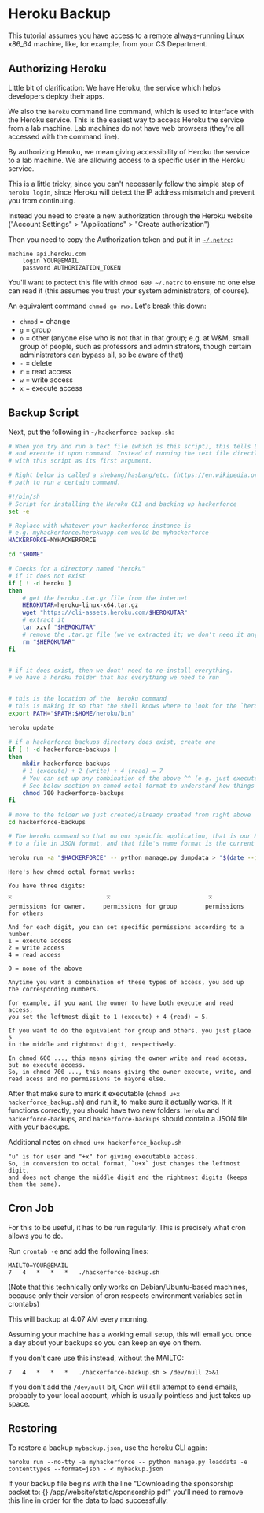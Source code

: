 # Heroku Backup

This tutorial assumes you have access to a remote always-running Linux x86\_64
machine, like, for example, from your CS Department.


## Authorizing Heroku

Little bit of clarification:
We have Heroku, the service which helps developers deploy their apps.

We also the `heroku` command line command, which is used to interface with the Heroku service.
This is the easiest way to access Heroku the service from a lab machine. Lab machines do not have web browsers
(they're all accessed with the command line). 

By authorizing Heroku, we mean giving accessibility of Heroku the service to a lab machine. We are allowing
access to a specific user in the Heroku service.

This is a little tricky, since you can't necessarily follow the simple step
of `heroku login`, since Heroku will detect the IP address mismatch and
prevent you from continuing.

Instead you need to create a new authorization through the Heroku website
("Account Settings" > "Applications" > "Create authorization")

Then you need to copy the Authorization token and put it in
[`~/.netrc`](https://devcenter.heroku.com/articles/authentication):
```
machine api.heroku.com
	login YOUR@EMAIL
	password AUTHORIZATION_TOKEN
```
You'll want to protect this file with `chmod 600 ~/.netrc` to ensure
no one else can read it (this assumes you trust your system administrators,
of course).

An equivalent command `chmod go-rwx`. Let's break this down:
* `chmod` = change 
* `g` = group 
* `o` = other (anyone else who is not that in that group; e.g. at W&M, small group of people, such as professors and administrators, though certain administrators can bypass all, so be aware of that)
* `-` = delete
* `r` = read access
* `w` = write access
* `x` = execute access

## Backup Script

Next, put the following in `~/hackerforce-backup.sh`:

```bash
# When you try and run a text file (which is this script), this tells Linux to interpret this file as a shell executable
# and execute it upon command. Instead of running the text file directly (which doesn't make sense), it runs the shell
# with this script as its first argument. 

# Right below is called a shebang/hasbang/etc. (https://en.wikipedia.org/wiki/Shebang_%28Unix%29) along with a 
# path to run a certain command. 

#!/bin/sh
# Script for installing the Heroku CLI and backing up hackerforce
set -e

# Replace with whatever your hackerforce instance is
# e.g. myhackerforce.herokuapp.com would be myhackerforce
HACKERFORCE=MYHACKERFORCE

cd "$HOME"

# Checks for a directory named "heroku"
# if it does not exist
if [ ! -d heroku ]
then
    # get the heroku .tar.gz file from the internet 
    HEROKUTAR=heroku-linux-x64.tar.gz
    wget "https://cli-assets.heroku.com/$HEROKUTAR"
    # extract it
    tar xzvf "$HEROKUTAR"
    # remove the .tar.gz file (we've extracted it; we don't need it anymore)
    rm "$HEROKUTAR"
fi


# if it does exist, then we dont' need to re-install everything. 
# we have a heroku folder that has everything we need to run


# this is the location of the  heroku command 
# this is making it so that the shell knows where to look for the `heroku` command
export PATH="$PATH:$HOME/heroku/bin"

heroku update

# if a hackerforce backups directory does exist, create one
if [ ! -d hackerforce-backups ]
then
    mkdir hackerforce-backups
    # 1 (execute) + 2 (write) + 4 (read) = 7
    # You can set up any combination of the above ^^ (e.g. just execute and read = 1 + 4 = 5; in this case we want all permissions) 
    # See below section on chmod octal format to understand how things like chmod 600 and chmod 700 work
    chmod 700 hackerforce-backups
fi

# move to the folder we just created/already created from right above
cd hackerforce-backups

# The heroku command so that on our speicfic application, that is our HackerForce instance, we run Django's manage.py and dump our data
# to a file in JSON format, and that file's name format is the current date and time.

heroku run -a "$HACKERFORCE" -- python manage.py dumpdata > "$(date --iso-8601=seconds).json"
```

```
Here's how chmod octal format works:

You have three digits: 
_                           _                            _
^                           ^                            ^
permissions for owner.     permissions for group        permissions for others

And for each digit, you can set specific permissions according to a number.
1 = execute access
2 = write access
4 = read access

0 = none of the above

Anytime you want a combination of these types of access, you add up the corresponding numbers.

for example, if you want the owner to have both execute and read access, 
you set the leftmost digit to 1 (execute) + 4 (read) = 5. 

If you want to do the equivalent for group and others, you just place 5 
in the middle and rightmost digit, respectively.

In chmod 600 ..., this means giving the owner write and read access, but no execute access. 
So, in chmod 700 ..., this means giving the owner execute, write, and read acess and no permissions to nayone else.
```

After that make sure to mark it executable (`chmod u+x hackerforce_backup.sh`) and run it, to make sure it actually works. If it functions correctly, you should have two new folders: `heroku`
and `hackerforce-backups`, and `hackerforce-backups` should contain a JSON file
with your backups.

Additional notes on `chmod u+x hackerforce_backup.sh`
```
"u" is for user and "+x" for giving executable access. 
So, in conversion to octal format, `u+x` just changes the leftmost digit, 
and does not change the middle digit and the rightmost digits (keeps them the same).
```

## Cron Job

For this to be useful, it has to be run regularly.
This is precisely what cron allows you to do.

Run `crontab -e` and add the following lines:
```
MAILTO=YOUR@EMAIL
7	4	*	*	*	./hackerforce-backup.sh
```
(Note that this technically only works on Debian/Ubuntu-based machines,
because only their version of cron respects environment variables set in
crontabs)

This will backup at 4:07 AM every morning.

Assuming your machine has a working email setup, this will email you once
a day about your backups so you can keep an eye on them.

If you don't care use this instead, without the MAILTO:
```
7	4	*	*	*	./hackerforce-backup.sh > /dev/null 2>&1
```
If you don't add the `/dev/null` bit, Cron will still attempt to send emails,
probably to your local account, which is usually pointless and just takes up
space.

## Restoring
To restore a backup `mybackup.json`, use the heroku CLI again:
```
heroku run --no-tty -a myhackerforce -- python manage.py loaddata -e contenttypes --format=json - < mybackup.json
```
If your backup file begins with the line "Downloading the sponsorship packet to: {} /app/website/static/sponsorship.pdf"
you'll need to remove this line in order for the data to load successfully.
